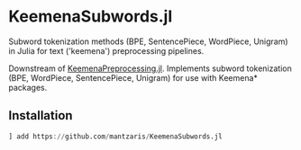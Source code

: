 # KeemenaSubwords.jl
Subword tokenization methods (BPE, SentencePiece, WordPiece, Unigram) in Julia for text ('keemena') preprocessing pipelines.


Downstream of [KeemenaPreprocessing.jl](https://github.com/mantzaris/KeemenaPreprocessing.jl).
Implements subword tokenization (BPE, WordPiece, SentencePiece, Unigram) for use with Keemena* packages.

## Installation
```julia
] add https://github.com/mantzaris/KeemenaSubwords.jl
```